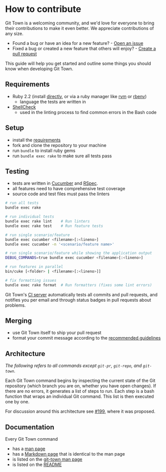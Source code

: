 # How to contribute

Git Town is a welcoming community, and we'd love for everyone to bring
their contributions to make it even better.
We appreciate contributions of any size.

* Found a bug or have an idea for a new feature? - [Open an issue](https://github.com/Originate/git-town/issues/new)
* Fixed a bug or created a new feature that others will enjoy? - [Create a pull request](https://help.github.com/articles/using-pull-requests/)

This guide will help you get started and outline some things you should know when developing Git Town.


## Requirements

* Ruby 2.2
  (install [directly](https://www.ruby-lang.org/en/documentation/installation),
  or via a ruby manager like [rvm](https://rvm.io/)
  or [rbenv](https://github.com/sstephenson/rbenv))
  * language the tests are written in
* [ShellCheck](https://github.com/koalaman/shellcheck)
  * used in the linting process to find common errors in the Bash code


## Setup

* install the [requirements](#requirements)
* fork and clone the repository to your machine
* run `bundle` to install ruby gems
* run `bundle exec rake` to make sure all tests pass


## Testing

* tests are written in [Cucumber](http://cukes.info/) and [RSpec](http://rspec.info/).
* all features need to have comprehensive test coverage
* source code and test files must pass the linters

```bash
# run all tests
bundle exec rake

# run individual tests
bundle exec rake lint    # Run linters
bundle exec rake test    # Run feature tests

# run single scenario/feature
bundle exec cucumber <filename>[:<lineno>]
bundle exec cucumber -n '<scenario/feature name>'

# run single scenario/feature while showing the application output
DEBUG_COMMANDS=true bundle exec cucumber <filename>[:<lineno>]

# run features in parallel
bin/cuke [<folder> | <filename>[:<lineno>]]

# fix formatting issues
bundle exec rake format  # Run formatters (fixes some lint errors)
```

Git Town's [CI server](https://circleci.com/gh/Originate/git-town)
automatically tests all commits and pull requests,
and notifies you per email and through status badges in pull requests
about problems.


## Merging

* use Git Town itself to ship your pull request
* format your commit message according to the [recommended guidelines](http://tbaggery.com/2008/04/19/a-note-about-git-commit-messages.html)


## Architecture

*The following refers to all commands except `git-pr`, `git-repo`, and `git-town`.*

Each Git Town command begins by inspecting the current state of the Git repository
(which branch you are on, whether you have open changes).
If there are no errors, it generates a list of steps to run.
Each step is a bash function that wraps an individual Git command.
This list is then executed one by one.

For discussion around this architecture see
[#199](https://github.com/Originate/git-town/issues/199),
where it was proposed.


## Documentation

Every Git Town command
* has a [man page](./man/man1)
* has a [Markdown page](./documentation/commands) that is identical to the man page
* is listed on the [git-town man page](./man/man1/git-town.1)
* is listed on the [README](./README.md)
